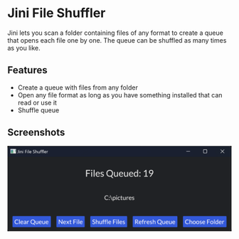 # Jini File Shuffler

Jini lets you scan a folder containing files of any format to create a queue that opens each file one by one. The queue can be shuffled as many times as you like.


## Features

- Create a queue with files from any folder
- Open any file format as long as you have something installed that can read or use it
- Shuffle queue


## Screenshots

![ScreenShot](https://github.com/mrtambour/jini-file-shuffler/blob/master/screenshot.png)






